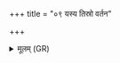 +++
title = "०९ यस्य तिस्रो वर्तन"

+++
<details><summary>मूलम् (GR)</summary>

यस्य तिस्रो वर्तन एकधा सतो +++(Bhatt. varttana (⟨ varttanaya?))+++  
यस्मै बलिं देवजना हरन्ति ।  
तस्यासौ द्यौः पृथिव्य् अन्तरिक्षं  
गुहा तिष्ठन्ति वसुना समक्ताः ॥
</details>